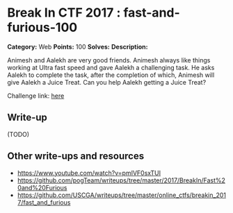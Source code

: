 # Break In CTF 2017 : fast-and-furious-100

**Category:** Web
**Points:** 100
**Solves:** 
**Description:**

Animesh and Aalekh are very good friends. Animesh always like things working at Ultra fast speed and gave Aalekh a challenging task. He asks Aalekh to complete the task, after the completion of which, Animesh will give Aalekh a Juice Treat. Can you help Aalekh getting a Juice Treat? 

Challenge link: [here](https://felicity.iiit.ac.in/contest/extra/fastandfurious/)

## Write-up

(TODO)

## Other write-ups and resources

* https://www.youtube.com/watch?v=pmIVF0sxTUI
* https://github.com/pogTeam/writeups/tree/master/2017/BreakIn/Fast%20and%20Furious
* https://github.com/USCGA/writeups/tree/master/online_ctfs/breakin_2017/fast_and_furious
